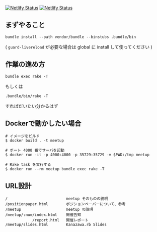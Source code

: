 [![Netlify Status](https://api.netlify.com/api/v1/badges/5369b4f4-7b1f-4bf6-8768-1cfe88b071e7/deploy-status)](https://app.netlify.com/sites/kzrb-org/deploys)
[![Netlify Status](https://api.netlify.com/api/v1/badges/77e1119d-dceb-4a1d-a4d1-cc4a4546385b/deploy-status)](https://app.netlify.com/sites/meetup-kzrb-org/deploys)

まずやること
------------

    bundle install --path vendor/bundle --binstubs .bundle/bin

( `guard-livereload` が必要な場合は global に install して使ってください )

作業の進め方
------------

    bundle exec rake -T

もしくは

    .bundle/bin/rake -T

すればだいたい分かるはず

Dockerで動かしたい場合
---------------------
```
# イメージをビルド
$ docker build . -t meetup

# ポート 4000 番でサーバを起動
$ docker run -it -p 4000:4000 -p 35729:35729 -v $PWD:/tmp meetup

# Rake task を実行する
$ docker run --rm meetup bundle exec rake -T
```

URL設計
------

    /                          meetup そのものの説明
    /positionpaper.html        ポジションペーパーについて、参考
    /meetup                    meetup の説明
    /meetup/:num/index.html    開催告知
                /report.html   開催レポート
    /meetup/slides.html        Kanazawa.rb Slides
